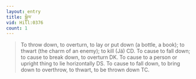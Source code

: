 ```yaml
---
layout: entry
title: སྒྱེལ་
vid: Hill:0376
count: 1
---
```

> To throw down, to overturn, to lay or put down (a bottle, a book); to thwart (the charm of an enemy); to kill (Jä) CD\. To cause to fall down; to cause to break down, to overturn DK\. To cause to a person or upright thing to lie horizontally DS\. To cause to fall down, to bring down to overthrow, to thwart, to be thrown down TC\.


